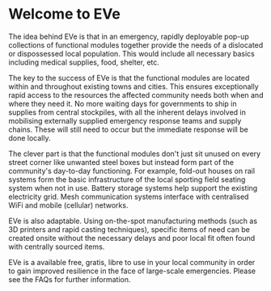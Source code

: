 # Welcome to EVe

The idea behind EVe is that in an emergency, rapidly deployable pop-up collections of functional modules together provide the needs of a dislocated or dispossessed local population.  This would include all necessary basics including medical supplies, food, shelter, etc.

The key to the success of EVe is that the functional modules are located within and throughout existing towns and cities.  This ensures exceptionally rapid access to the resources the affected community needs both when and where they need it.  No more waiting days for governments to ship in supplies from central stockpiles, with all the inherent delays involved in mobilising externally supplied emergency response teams and supply chains.  These will still need to occur but the immediate response will be done locally.  

The clever part is that the functional modules don't just sit unused on every street corner like unwanted steel boxes but instead form part of the community's day-to-day functioning.  For example, fold-out houses on rail systems form the basic infrastructure of the local sporting field seating system when not in use.  Battery storage systems help support the existing electricity grid. Mesh communication systems interface with centralised WiFi and mobile (cellular) networks. 

EVe is also adaptable.  Using on-the-spot manufacturing methods (such as 3D printers and rapid casting techniques), specific items of need can be created onsite without the necessary delays and poor local fit often found with centrally sourced items.

EVe is a available free, gratis, libre to use in your local community in order to gain improved resilience in the face of large-scale emergencies.  Please see the FAQs for further information.


